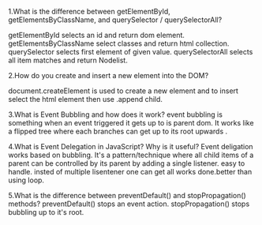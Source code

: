 1.What is the difference between getElementById, getElementsByClassName, and querySelector / querySelectorAll?

getElementById selects an id and return dom element.
getElementsByClassName select classes and return html collection.
querySelector selects first element of given value.
querySelectorAll selects all item matches and return Nodelist.

2.How do you create and insert a new element into the DOM?

document.createElement is used to create a new element and to insert select the html element then use .append child.

3.What is Event Bubbling and how does it work?
event bubbling is something when an event triggered it gets up to is parent dom. It works like a flipped tree where each branches can get up to its root upwards .

4.What is Event Delegation in JavaScript? Why is it useful?
Event deligation works based on bubbling. It's a pattern/technique where all child items of a parent can be controlled by its parent by adding a single listener.
easy to handle. insted of multiple lisentener one can get all works done.better than using loop.

5.What is the difference between preventDefault() and stopPropagation() methods?
preventDefault() stops an event action.
stopPropagation() stops bubbling up to it's root.
